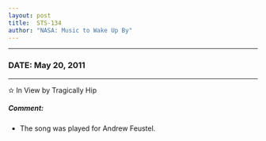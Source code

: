 ```yaml
---
layout: post
title:  STS-134
author: "NASA: Music to Wake Up By"
---
```


----
### DATE: May 20, 2011
----
✫ In View by Tragically Hip

##### Comment:
* The song was played for Andrew Feustel.
